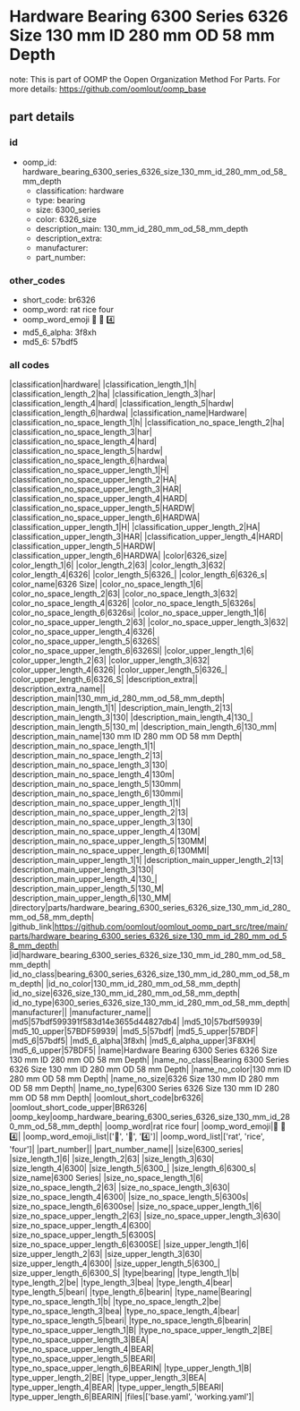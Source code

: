 # Hardware Bearing 6300 Series 6326 Size 130 mm ID 280 mm OD 58 mm Depth  

note: This is part of OOMP the Oopen Organization Method For Parts. For more details: https://github.com/oomlout/oomp_base

##  part details





### id
* oomp_id: hardware_bearing_6300_series_6326_size_130_mm_id_280_mm_od_58_mm_depth
  * classification: hardware
  * type: bearing
  * size: 6300_series
  * color: 6326_size
  * description_main: 130_mm_id_280_mm_od_58_mm_depth
  * description_extra: 
  * manufacturer: 
  * part_number: 

### other_codes
* short_code: br6326
* oomp_word: rat rice four
* oomp_word_emoji :rat: :rice: :four:
* md5_6_alpha: 3f8xh
* md5_6: 57bdf5

### all codes 
|classification|hardware|
|classification_length_1|h|
|classification_length_2|ha|
|classification_length_3|har|
|classification_length_4|hard|
|classification_length_5|hardw|
|classification_length_6|hardwa|
|classification_name|Hardware|
|classification_no_space_length_1|h|
|classification_no_space_length_2|ha|
|classification_no_space_length_3|har|
|classification_no_space_length_4|hard|
|classification_no_space_length_5|hardw|
|classification_no_space_length_6|hardwa|
|classification_no_space_upper_length_1|H|
|classification_no_space_upper_length_2|HA|
|classification_no_space_upper_length_3|HAR|
|classification_no_space_upper_length_4|HARD|
|classification_no_space_upper_length_5|HARDW|
|classification_no_space_upper_length_6|HARDWA|
|classification_upper_length_1|H|
|classification_upper_length_2|HA|
|classification_upper_length_3|HAR|
|classification_upper_length_4|HARD|
|classification_upper_length_5|HARDW|
|classification_upper_length_6|HARDWA|
|color|6326_size|
|color_length_1|6|
|color_length_2|63|
|color_length_3|632|
|color_length_4|6326|
|color_length_5|6326_|
|color_length_6|6326_s|
|color_name|6326 Size|
|color_no_space_length_1|6|
|color_no_space_length_2|63|
|color_no_space_length_3|632|
|color_no_space_length_4|6326|
|color_no_space_length_5|6326s|
|color_no_space_length_6|6326si|
|color_no_space_upper_length_1|6|
|color_no_space_upper_length_2|63|
|color_no_space_upper_length_3|632|
|color_no_space_upper_length_4|6326|
|color_no_space_upper_length_5|6326S|
|color_no_space_upper_length_6|6326SI|
|color_upper_length_1|6|
|color_upper_length_2|63|
|color_upper_length_3|632|
|color_upper_length_4|6326|
|color_upper_length_5|6326_|
|color_upper_length_6|6326_S|
|description_extra||
|description_extra_name||
|description_main|130_mm_id_280_mm_od_58_mm_depth|
|description_main_length_1|1|
|description_main_length_2|13|
|description_main_length_3|130|
|description_main_length_4|130_|
|description_main_length_5|130_m|
|description_main_length_6|130_mm|
|description_main_name|130 mm ID 280 mm OD 58 mm Depth|
|description_main_no_space_length_1|1|
|description_main_no_space_length_2|13|
|description_main_no_space_length_3|130|
|description_main_no_space_length_4|130m|
|description_main_no_space_length_5|130mm|
|description_main_no_space_length_6|130mmi|
|description_main_no_space_upper_length_1|1|
|description_main_no_space_upper_length_2|13|
|description_main_no_space_upper_length_3|130|
|description_main_no_space_upper_length_4|130M|
|description_main_no_space_upper_length_5|130MM|
|description_main_no_space_upper_length_6|130MMI|
|description_main_upper_length_1|1|
|description_main_upper_length_2|13|
|description_main_upper_length_3|130|
|description_main_upper_length_4|130_|
|description_main_upper_length_5|130_M|
|description_main_upper_length_6|130_MM|
|directory|parts/hardware_bearing_6300_series_6326_size_130_mm_id_280_mm_od_58_mm_depth|
|github_link|https://github.com/oomlout/oomlout_oomp_part_src/tree/main/parts/hardware_bearing_6300_series_6326_size_130_mm_id_280_mm_od_58_mm_depth|
|id|hardware_bearing_6300_series_6326_size_130_mm_id_280_mm_od_58_mm_depth|
|id_no_class|bearing_6300_series_6326_size_130_mm_id_280_mm_od_58_mm_depth|
|id_no_color|130_mm_id_280_mm_od_58_mm_depth|
|id_no_size|6326_size_130_mm_id_280_mm_od_58_mm_depth|
|id_no_type|6300_series_6326_size_130_mm_id_280_mm_od_58_mm_depth|
|manufacturer||
|manufacturer_name||
|md5|57bdf599391f583d14e3655d44827db4|
|md5_10|57bdf59939|
|md5_10_upper|57BDF59939|
|md5_5|57bdf|
|md5_5_upper|57BDF|
|md5_6|57bdf5|
|md5_6_alpha|3f8xh|
|md5_6_alpha_upper|3F8XH|
|md5_6_upper|57BDF5|
|name|Hardware Bearing 6300 Series 6326 Size 130 mm ID 280 mm OD 58 mm Depth|
|name_no_class|Bearing 6300 Series 6326 Size 130 mm ID 280 mm OD 58 mm Depth|
|name_no_color|130 mm ID 280 mm OD 58 mm Depth|
|name_no_size|6326 Size 130 mm ID 280 mm OD 58 mm Depth|
|name_no_type|6300 Series 6326 Size 130 mm ID 280 mm OD 58 mm Depth|
|oomlout_short_code|br6326|
|oomlout_short_code_upper|BR6326|
|oomp_key|oomp_hardware_bearing_6300_series_6326_size_130_mm_id_280_mm_od_58_mm_depth|
|oomp_word|rat rice four|
|oomp_word_emoji|:rat: :rice: :four:|
|oomp_word_emoji_list|[':rat:', ':rice:', ':four:']|
|oomp_word_list|['rat', 'rice', 'four']|
|part_number||
|part_number_name||
|size|6300_series|
|size_length_1|6|
|size_length_2|63|
|size_length_3|630|
|size_length_4|6300|
|size_length_5|6300_|
|size_length_6|6300_s|
|size_name|6300 Series|
|size_no_space_length_1|6|
|size_no_space_length_2|63|
|size_no_space_length_3|630|
|size_no_space_length_4|6300|
|size_no_space_length_5|6300s|
|size_no_space_length_6|6300se|
|size_no_space_upper_length_1|6|
|size_no_space_upper_length_2|63|
|size_no_space_upper_length_3|630|
|size_no_space_upper_length_4|6300|
|size_no_space_upper_length_5|6300S|
|size_no_space_upper_length_6|6300SE|
|size_upper_length_1|6|
|size_upper_length_2|63|
|size_upper_length_3|630|
|size_upper_length_4|6300|
|size_upper_length_5|6300_|
|size_upper_length_6|6300_S|
|type|bearing|
|type_length_1|b|
|type_length_2|be|
|type_length_3|bea|
|type_length_4|bear|
|type_length_5|beari|
|type_length_6|bearin|
|type_name|Bearing|
|type_no_space_length_1|b|
|type_no_space_length_2|be|
|type_no_space_length_3|bea|
|type_no_space_length_4|bear|
|type_no_space_length_5|beari|
|type_no_space_length_6|bearin|
|type_no_space_upper_length_1|B|
|type_no_space_upper_length_2|BE|
|type_no_space_upper_length_3|BEA|
|type_no_space_upper_length_4|BEAR|
|type_no_space_upper_length_5|BEARI|
|type_no_space_upper_length_6|BEARIN|
|type_upper_length_1|B|
|type_upper_length_2|BE|
|type_upper_length_3|BEA|
|type_upper_length_4|BEAR|
|type_upper_length_5|BEARI|
|type_upper_length_6|BEARIN|
|files|['base.yaml', 'working.yaml']|
